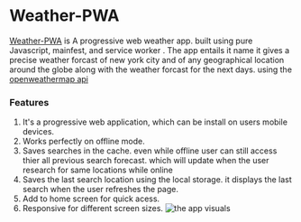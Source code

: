 # Weather-PWA
[Weather-PWA](https://weather-app-fb0dc.web.app/)  is A progressive web weather app. 
built using pure Javascript, mainfest, and service worker . The app entails it name it gives a precise weather forcast of new york city and of any geographical location around the globe along with the weather forcast for the next days. using the [openweathermap api](https://openweathermap.org/) 
### Features 
1. It's a progressive web application, which can be install on users mobile devices.
2. Works perfectly on offline mode.
3. Saves searches in the cache. even while offline user can still access thier all previous search forecast. which will update when the user research for same locations while online
4. Saves the last search location using the local storage. it displays the last search when the user refreshes the page. 
5. Add to home screen for quick acess. 
6. Responsive for different screen sizes. 
![the app visuals](https://user-images.githubusercontent.com/66228222/93226671-f72fce00-f749-11ea-8b21-bc70e36e7033.JPG)
